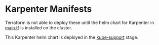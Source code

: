 # Karpenter Manifests

Terraform is not able to deploy these until the helm chart for Karpenter in [main.tf](..%2F/..%2Fmodules%2Fkarpenter%2Feks.tf) is installed on the cluster.

This Karpenter helm chart is deployed in the [kube-support](..%2Fkube-support%2Fkarpenter.tf) stage.